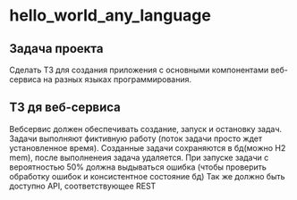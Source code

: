 # hello_world_any_language
## Задача проекта
Сделать ТЗ для создания приложения с основными компонентами веб-сервиса на разных языках программирования.

## ТЗ дя веб-сервиса
Вебсервис должен обеспечивать создание, запуск и остановку задач. Задачи выполняют фиктивную работу (поток задачи просто ждет установленное время).
Созданные задачи сохраняются в бд(можно H2 mem), после выполненеия задача удаляется.
При запуске задачи с вероятностью 50% должна выдываться ошибка (чтобы проверить обработку ошибок и консистентное состояние бд)
Так же должно быть доступно API, соответствующее REST
